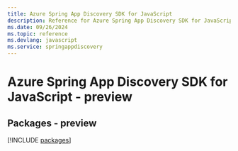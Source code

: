 ```yaml
---
title: Azure Spring App Discovery SDK for JavaScript
description: Reference for Azure Spring App Discovery SDK for JavaScript
ms.date: 09/26/2024
ms.topic: reference
ms.devlang: javascript
ms.service: springappdiscovery
---
```

# Azure Spring App Discovery SDK for JavaScript - preview
## Packages - preview
[!INCLUDE [packages](spring-app-discovery-index.md)]
